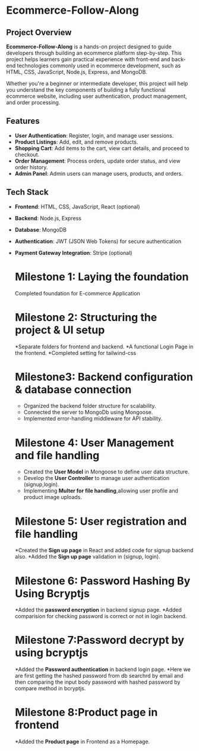 # Ecommerce-Follow-Along

## Project Overview

**Ecommerce-Follow-Along** is a hands-on project designed to guide developers through building an ecommerce platform step-by-step. This project helps learners gain practical experience with front-end and back-end technologies commonly used in ecommerce development, such as HTML, CSS, JavaScript, Node.js, Express, and MongoDB.

Whether you're a beginner or intermediate developer, this project will help you understand the key components of building a fully functional ecommerce website, including user authentication, product management, and order processing.

## Features

- **User Authentication**: Register, login, and manage user sessions.
- **Product Listings**: Add, edit, and remove products.
- **Shopping Cart**: Add items to the cart, view cart details, and proceed to checkout.
- **Order Management**: Process orders, update order status, and view order history.
- **Admin Panel**: Admin users can manage users, products, and orders.

## Tech Stack

- **Frontend**: HTML, CSS, JavaScript, React (optional)
- **Backend**: Node.js, Express
- **Database**: MongoDB
- **Authentication**: JWT (JSON Web Tokens) for secure authentication
- **Payment Gateway Integration**: Stripe (optional)

  # **Milestone 1: Laying the foundation**
  Completed foundation for E-commerce Application

  # **Milestone 2: Structuring the project & UI setup**
  *Separate folders for frontend and backend.
  *A functional Login Page in the frontend.
  *Completed setting for tailwind-css

  # **Milestone3: Backend configuration & database connection**
  * Organized the backend folder structure for scalability.
  * Connected the server to MongoDb using Mongoose.
  * Implemented error-handling middleware for API stability.

  # **Milestone 4: User Management and file handling**
  * Created the **User Model** in Mongoose to define user data structure.
  * Develop the **User Controller** to manage user authentication (signup,login).
  * Implementing **Multer for file handling**,allowing user profile and product image uploads.
  
  # **Milestone 5: User registration and file handling**
  *Created the **Sign up page** in React and added code for signup backend also.
  *Added the **Sign up page** validation in (signup, login).

  # **Milestone 6: Password Hashing By Using Bcryptjs**
  *Added the **password encryption** in backend signup page.
  *Added comparision for checking password is correct or not in login backend.

  # **Milestone 7:Password decrypt by using bcryptjs**
  *Added the **Password authentication** in backend login page.
  *Here we are first getting the hashed password from db searchrd by email and then comparing the input body password with hashed password by compare method in bcryptjs.

  # **Milestone 8:Product page in frontend**
  *Added the **Product page** in Frontend as a Homepage.

  